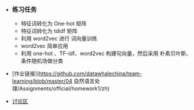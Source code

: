 - ### 练习任务

  - 特征词转化为 One-hot 矩阵
  - 特征词转化为 tdidf 矩阵
  - 利用 word2vec 进行 词向量训练
  - word2vec 简单应用
  - 利用 one-hot 、TF-idf、word2vec 构建句向量，然后采用 朴素贝叶斯、条件随机场做分类

- [作业链接](https://github.com/datawhalechina/team-learning/blob/master/04 自然语言处理/Assignments/official/homework1/zh)

- [讨论区](https://github.com/datawhalechina/team-learning/issues/18)

